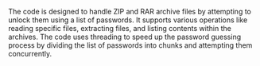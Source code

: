 The code is designed to handle ZIP and RAR archive files by attempting to unlock them using a list of passwords. It supports various operations like reading specific files, extracting files, and listing contents within the archives. The code uses threading to speed up the password guessing process by dividing the list of passwords into chunks and attempting them concurrently.
